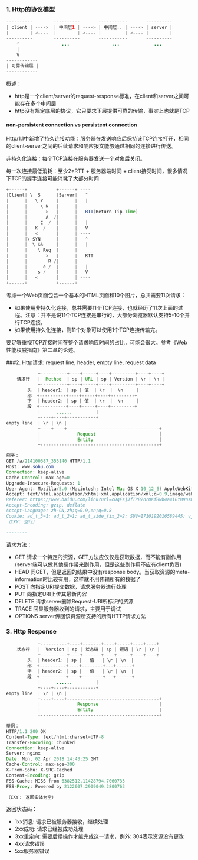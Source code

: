 ### 1. Http的协议模型
```java
----------        ----------       -----------       ----------
| client | ---->  | 中间层1 | ----> | 中间层.. | ----> | server |
|        | <----  |        | <---- |         | <---- |        |
----------        ----------       -----------       ----------
    ^                ...                ...             ...                               
    |                  
    V                  
------------
| 可靠传输层 |
------------
```

概述：

* http是一个client/server的request-response标准，在client和server之间可能存在多个中间层
* http没有规定底层的协议，它只要求下层提供可靠的传输，事实上也就是TCP

#### non-persistent connection vs persistent connection
Http/1.1中新增了持久连接功能：服务器在发送响应后保持该TCP连接打开，相同的client-server之间的后续请求和响应报文能够通过相同的连接进行传送。

非持久化连接：每个TCP连接在服务器发送一个对象后关闭。

每一次连接最低消耗：至少2*RTT + 服务器端时间 +  client接受时间，很多情况下TCP的握手连接可能消耗了大部分时间
```java
+------+           +------+ ----
|Client| \  S      |Server|   ^
|      |   \ Y     |      |   |
|      |     \ N   |      |
|      |       >   |      |   RTT(Return Tip Time)
|      |       A  /|      |
|      |     C  /  |      |   |
|      |   K  /    |      |   V
|      |   <       |      | ----   
|      |\ SYN      |      |   ^
|      |  \ &&     |      |   |
|      |    \ Req  |      |   
|      |       >   |      |   RTT
|      |        R /|      |      
|      |      e /  |      |   |
|      |    s /    |      |   V
|      |   <       |      | ----
+------+           +------+

```
考虑一个Web页面包含一个基本的HTML页面和10个图片，总共需要11次请求：

* 如果使用非持久化连接，总共需要11个TCP连接，也就经历了11次上面的过程。注意：并不是说11个TCP连接是串行的，大部分浏览器默认支持5-10个并行TCP连接。
* 如果使用持久化连接，则11个对象可以使用1个TCP连接传输完。 

要足够重视TCP连接时间在整个请求响应时间的占比，可能会很大。参考《Web性能权威指南》第二章的论述。

###2. Http请求: request line, header, empty line, request data
```java
            +----------+----+-----+----+---------+----+----+
    请求行   |  Method  | sp | URL | sp | Version | \r | \n |
            +----------+----+-----+----+---------+----+----+
        头  | header1: | sp | 值  | \r  |  \n     |
        部  +----------+----+-----+----+---------+ 
        字  | header2: | sp | 值  | \r  |  \n     | 
        段  +----------+----+-----+----+---------+
            |      ......         |
            +----+----+-----------+
empty line  | \r | \n |
            +----+----+-----------------------------------+
            |              Request                        |
            |              Entity                         |
            +---------------------------------------------+ 

例子：
GET /a/214100687_355140 HTTP/1.1
Host: www.sohu.com
Connection: keep-alive
Cache-Control: max-age=0
Upgrade-Insecure-Requests: 1
User-Agent: Mozilla/5.0 (Macintosh; Intel Mac OS X 10_12_6) AppleWebKit/537.36 (KHTML, like Gecko) Chrome/65.0.3325.181 Safari/537.36
Accept: text/html,application/xhtml+xml,application/xml;q=0.9,image/webp,image/apng,*/*;q=0.8
Referer: https://www.baidu.com/link?url=c0qFsjJfTPB7nrOKfRwb4a4iGYM9nzDJ6cUcnFElAL1fIOrw1DsoROMCQR_Tea8N&wd=&eqid=c33660cf0001ec9f000000035ac2416d
Accept-Encoding: gzip, deflate
Accept-Language: zh-CN,zh;q=0.9,en;q=0.8
Cookie: ad_t_3=1; ad_t_2=1; ad_t_side_fix_2=2; SUV=1710192016589445; vjuids=72a0d030f.15f907058a2.0.6538866c732f5; qch12=w:1; __utma=32066017.1335741029.1509956994.1509956994.1509956994.1; __utmz=32066017.1509956994.1.1.utmcsr=google|utmccn=(organic)|utmcmd=organic|utmctr=(not%20provided); sohutag=8HsmeSc5NCwmcyc5NCwmYjc5NSwmYSc5NywmZjc5NCwmZyc5NCwmbjc5NCwmaSc5NCwmdyc5NCwmaCc5NCwmYyc5NCwmZSc5NCwmbSc5NCwmdCc5NH0; IPLOC=CN1100; mut=zz.go.smuid; v=3; _smuid=WlF1aIQ8dmODk7bxJUTot; _smuid_type=2; gidinf=x099980107ee0d8c9e8892c4f000f0fc8f1e463a42e2; vjlast=1509956803.1521805643.12; t=1522680181117; reqtype=pc; beans_new_turn=%7B%22it-article%22%3A59%7D
（CXY: 空行）

--------
```

请求方法：

* GET 请求一个特定的资源，GET方法应仅仅是获取数据，而不能有副作用(server端可以做其他操作带来副作用，但是这些副作用不应有client负责)
* HEAD 同GET，但是返回的结果中没有response body。当获取资源的meta-information时比较有用，这样就不用传输所有的数据了
* POST 向指定URI提交数据，请求服务器进行处理
* PUT 向指定URI上传其最新内容
* DELETE 请求server删除Request-URI所标识的资源
* TRACE 回显服务器收到的请求，主要用于调试
* OPTIONS server传回该资源所支持的所有HTTP请求方法

### 3. Http Response
```java
            +----------+----+-------+----+-----+----+----+
    状态行   |  Version | sp | 状态码 | sp | 短语 | \r | \n |
            +----------+----+-------+----+-----+----+----+
        头  | header1: | sp |   值   | \r | \n  |
        部  +----------+----+--------+---+------+ 
        字  | header2: | sp |   值   | \r | \n  |
        段  +----------+----+--------+---+------+
            |      ......         |
            +----+----+-----------+
empty line  | \r | \n |
            +----+----+-----------------------------------+
            |              Response                       |
            |              Entity                         |
            +---------------------------------------------+ 

举例：
HTTP/1.1 200 OK
Content-Type: text/html;charset=UTF-8
Transfer-Encoding: chunked
Connection: keep-alive
Server: nginx
Date: Mon, 02 Apr 2018 14:43:25 GMT
Cache-Control: max-age=300
X-From-Sohu: X-SRC-Cached
Content-Encoding: gzip
FSS-Cache: MISS from 6382512.11428794.7060733
FSS-Proxy: Powered by 2122607.2909049.2800763

（CXY： 返回实体为空）
```
返回状态码：

* 1xx消息: 请求已被服务器接收，继续处理
* 2xx成功: 请求已经被成功处理
* 3xx重定向: 需要后续操作才能完成这一请求，例外: 304表示资源没有更改
* 4xx请求错误
* 5xx服务器错误